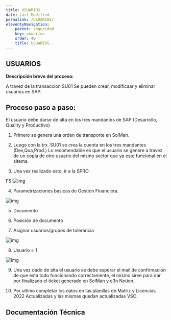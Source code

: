 ```yaml
---
title: USUARIOS.
date: Last Modified
permalink: /USUARIOS/
eleventyNavigation:
    parent: seguridad
    key: usuarios	
    order: 40
    title: USUARIOS.
---
```

## **USUARIOS**

**Descripción breve del proceso:**

A travez de la transaccion SU01 Se pueden crear, modificaar y eliminar usuarios en SAP.

## Proceso paso a paso:

El usuario debe darse de alta en los tres mandantes de SAP (Desarrollo, Quality y Productivo)

1) Primero se genera una orden de transporte en SolMan. 

2) Luego con la trx. SU01 se crea la cuenta en los tres mandantes (Dev,Qua,Prod.)
Lo recomendable es que el usuario se genere a travez de un copia de otro usuario del mismo sector que ya este funcional en el sitema.

3) Una vez realizado esto, ir a la SPRO

F5
![img](../content/images/BullZip/bullzip1.jpg)

4) Parametrizaciones basicas de Gestion Financiera.

![img](../content/images/BullZip/bullzip1.jpg)

5) Documento

6) Posición de documento

7) Asignar usuarios/grupos de tolerancia

![img](../content/images/BullZip/bullzip1.jpg)

8) Usuario = 1

![img](../content/images/BullZip/bullzip1.jpg)

9) Una vez dado de alta el usuario se debe esperar el mail de confirmacion de que esta todo funcionando correctamente, el mismo sirve para dar por finalizado el ticket generado en SolMan y e3n Notion.

10) Por ultimo completar los datos en las planillas de Matriz y Licencias 2022 Actualizadas y las mismas quedan actualizadas VSC.


## Documentación Técnica

